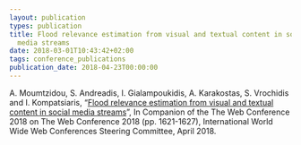 ```yaml
---
layout: publication
types: publication
title: Flood relevance estimation from visual and textual content in social
  media streams
date: 2018-03-01T10:43:42+02:00
tags: conference_publications
publication_date: 2018-04-23T00:00:00
---
```

A. Moumtzidou, S. Andreadis, I. Gialampoukidis, A. Karakostas, S. Vrochidis and I. Kompatsiaris, “[Flood relevance estimation from visual and textual content in social media streams](https://www.researchgate.net/publication/324639047_Flood_Relevance_Estimation_from_Visual_and_Textual_Content_in_Social_Media_Streams)”, In Companion of the The Web Conference 2018 on The Web Conference 2018 (pp. 1621-1627), International World Wide Web Conferences Steering Committee, April 2018.